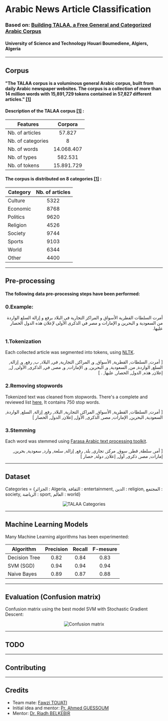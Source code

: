 # Arabic News Article Classification

### Based on: [Building TALAA, a Free General and Categorized Arabic Corpus](https://www.researchgate.net/publication/273632012_Building_TALAA_a_Free_General_and_Categorized_Arabic_Corpus)

#### University of Science and Technology Houari Boumediene, Algiers, Algeria 

---

## Corpus
#### "The TALAA corpus is a voluminous general Arabic corpus, built from daily Arabic newspaper websites. The corpus is a collection of more than 14 million words with 15,891,729 tokens contained in 57,827 different articles." [[1]](https://www.researchgate.net/publication/273632012_Building_TALAA_a_Free_General_and_Categorized_Arabic_Corpus)


#### Description of the TALAA corpus [[1]](https://www.researchgate.net/publication/273632012_Building_TALAA_a_Free_General_and_Categorized_Arabic_Corpus) :

| Features         | Corpora        |
| ---------------- |:--------------:|
|  Nb. of articles  | 57.827         |
|  Nb. of categories| 8              |
|  Nb. of words     | 14.068.407     |
|  Nb. of types     | 582.531        |
|  Nb. of tokens    | 15.891.729     |


#### The corpus is distributed on 8 categories [[1]](https://www.researchgate.net/publication/273632012_Building_TALAA_a_Free_General_and_Categorized_Arabic_Corpus) :
| Category      | Nb. of articles|
| ------------- |:-------------:|
|  Culture      | 5322          |
|  Economic     | 8768          |
|  Politics     | 9620          |
|  Religion     | 4526          |
|  Society      | 9744          |
|  Sports       | 9103          |
|  World        | 6344          |
|  Other        | 4400          |


---

## Pre-processing
#### The following data pre-processing steps have been performed:

### 0.Example:

<p dir="rtl">
أمرت السلطات القطرية الأسواق و المراكز التجارية في البلاد برفع و إزالة السلع الواردة من السعودية و البحرين و الإمارات و مصر في  الذكرى الأولى لإعلان هذه الدول الحصار عليها.
</p>

### 1.Tokenization
Each collected article was segmented into tokens, using [NLTK](https://www.nltk.org/).

<p dir="rtl">
[ أمرت, السلطات, القطرية, الأسواق, و, المراكز, التجارية, في, البلاد, ب, رفع, و, إزالة,  السلع, الواردة, من, السعودية, و, البحرين, و, الإمارات, و, مصر, في,  الذكرى, الأولى, ل, إعلان, هذه, الدول, الحصار, عليها, . ]
</p>

### 2.Removing stopwords
Tokenized text was cleaned from stopwords. There's a complete and reviewed list [here](https://github.com/mohataher/arabic-stop-words), It contains 750 stop words.
<p dir="rtl">
[ أمرت, السلطات, القطرية, الأسواق,  المراكز, التجارية, البلاد, رفع, إزالة,  السلع, الواردة, السعودية, البحرين, الإمارات, مصر,  الذكرى, الأول, إعلان, الدول, الحصار ]
</p>

### 3.Stemming
Each word was stemmed using [Farasa Arabic text processing toolkit](http://qatsdemo.cloudapp.net/farasa/).
<p dir="rtl">
[ أمر, سلطة, قطر, سوق,  مركز, تجاري, بلد, رفع, إزالة, سلعة, وارد, سعودية, بحرين, إمارات, مصر, ذكرى, أول, إعلان, دولة, حصار ]
</p>

---

## Dataset

Categories = {الجزائر : Algeria, الثقافة : entertainment, الدين : religion, المجتمع : society, الرياضة : sport, العالم : world}
<div style="text-align: center"> 
  <img src="http://sumrized.com/feedny/talaa.png" alt="TALAA Categories" />
</div>

---

## Machine Learning Models
Many Machine Learning algorithms has been experimented:

| Algorithm        | Precision      | Recall        | F-mesure       |
| ---------------- |:--------------:|:-------------:|:--------------:|
|    Decision Tree |    0.82        | 0.84          | 0.83           |
|    SVM (SGD)     |    0.94        | 0.94          | 0.94           |
|    Naive Bayes   |    0.89        | 0.87          | 0.88           |

---
## Evaluation (Confusion matrix)
Confusion matrix using the best model SVM with Stochastic Gradient Descent:
<div style="text-align: center"> 
  <img src="http://sumrized.com/feedny/confusion.png" alt="Confusion matrix" />
</div>

---

## TODO
---

## Contributing
---

## Credits
- Team mate: [Fawzi TOUATI](https://www.linkedin.com/in/mohamed-fawzi-touati-b36478151/)
- Initial idea and mentor: [Pr. Ahmed GUESSOUM](https://www.researchgate.net/profile/Ahmed_Guessoum)
- Mentor: [Dr. Riadh BELKEBIR](https://dblp.org/pers/b/Belkebir:Riadh)